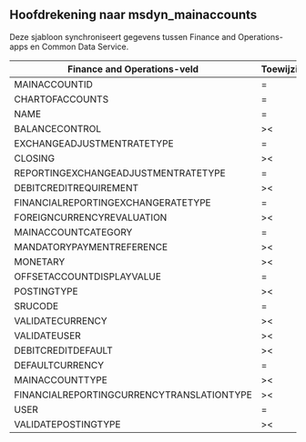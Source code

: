 ## <a name="main-account-to-msdyn_mainaccounts"></a>Hoofdrekening naar msdyn_mainaccounts

Deze sjabloon synchroniseert gegevens tussen Finance and Operations-apps en Common Data Service.

Finance and Operations-veld | Toewijzingstype | Ander Dynamics 365-veld | Standaardwaarde
---|---|---|---
MAINACCOUNTID | = | msdyn_accountnumber | 
CHARTOFACCOUNTS | = | msdyn_chartofaccounts.msdyn_name | 
NAME | = | msdyn_name | 
BALANCECONTROL | >< | msdyn_balancecontrol | 
EXCHANGEADJUSTMENTRATETYPE | = | msdyn_exchangeadjustmentratetype.msdyn_name | 
CLOSING | >< | msdyn_closing | 
REPORTINGEXCHANGEADJUSTMENTRATETYPE | = | msdyn_reportingexchangeadjustmentratetype.msdyn_name | 
DEBITCREDITREQUIREMENT | >< | msdyn_debitcreditrequirement | 
FINANCIALREPORTINGEXCHANGERATETYPE | = | msdyn_financialreportingexchangeratetype.msdyn_name | 
FOREIGNCURRENCYREVALUATION | >< | msdyn_foreigncurrencyrevaluation | 
MAINACCOUNTCATEGORY | = | msdyn_mainaccountcategoryname | 
MANDATORYPAYMENTREFERENCE | >< | msdyn_mandatorypaymentreference | 
MONETARY | >< | msdyn_monetary | 
OFFSETACCOUNTDISPLAYVALUE | = | msdyn_offsetaccount | 
POSTINGTYPE | >< | msdyn_postingtype | 
SRUCODE | = | msdyn_srucode | 
VALIDATECURRENCY | >< | msdyn_validatecurrencycode | 
VALIDATEUSER | >< | msdyn_validateuser | 
DEBITCREDITDEFAULT | >< | msdyn_debitcreditdefault | 
DEFAULTCURRENCY | = | msdyn_defaultcurrency.isocurrencycode | 
MAINACCOUNTTYPE | >< | msdyn_mainaccounttype | 
FINANCIALREPORTINGCURRENCYTRANSLATIONTYPE | >< | msdyn_financialreportingcurrencytrantype | 
USER | = | msdyn_user | 
VALIDATEPOSTINGTYPE | >< | msdyn_validateposting | 
